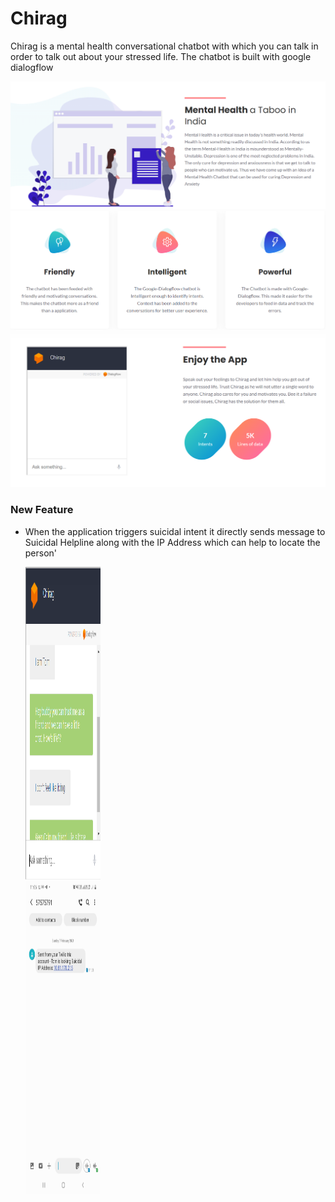# Chirag
Chirag is a mental health conversational chatbot with which you can talk in order to talk out about your stressed life. The chatbot is built with google dialogflow 

<img src="screenshots/ss4.PNG">

<img src="screenshots/ss2.PNG">

<img src="screenshots/ss3.PNG">

### New Feature
- When the application triggers suicidal intent it directly sends message to Suicidal Helpline along with the IP Address which can help to locate the person'

  <div>
    <img src="screenshots/feature1.PNG" width = 25% height = 500px><br><img src="screenshots/msg.jpg" width = 25% height=500px>
  </div>
